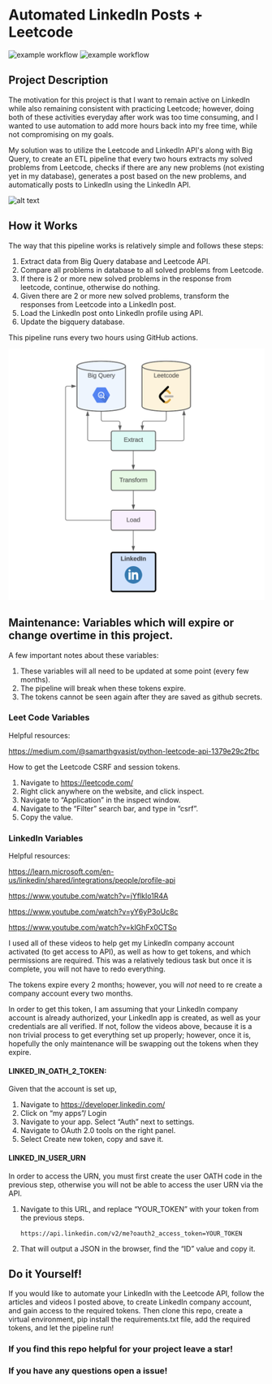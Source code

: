 # Automated LinkedIn Posts + Leetcode
![example workflow](https://github.com/fentresspaul61B/NeetCode_150/actions/workflows/run_ETL_pipeline.yml/badge.svg)
![example workflow](https://github.com/fentresspaul61B/NeetCode_150/actions/workflows/integration_tests.yml/badge.svg)

## Project Description
The motivation for this project is that I want to remain active on LinkedIn while also remaining consistent with practicing Leetcode; however, doing both of these activities everyday after work was too time consuming, and I wanted to use automation to add more hours back into my free time, while not compromising on my goals.

My solution was to utilize the Leetcode and LinkedIn API's along with Big Query, to create an ETL pipeline that every two hours extracts my solved problems from Leetcode, checks if there are any new problems (not existing yet in my database), generates a post based on the new problems, and automatically posts to LinkedIn using the LinkedIn API. 

![alt text](linked_in.gif)

## How it Works

The way that this pipeline works is relatively simple and follows these steps:
1. Extract data from Big Query database and Leetcode API.
2. Compare all problems in database to all solved problems from Leetcode.
3. If there is 2 or more new solved problems in the response from leetcode, continue, otherwise do nothing.
4. Given there are 2 or more new solved problems, transform the responses from Leetcode into a LinkedIn post.
5. Load the LinkedIn post onto LinkedIn profile using API.
6. Update the bigquery database.

This pipeline runs every two hours using GitHub actions. 

![alt text](ETL.png)

## Maintenance: Variables which will expire or change overtime in this project.

A few important notes about these variables: 

1. These variables will all need to be updated at some point (every few months). 
2. The pipeline will break when these tokens expire. 
3. The tokens cannot be seen again after they are saved as github secrets.  

### Leet Code Variables
Helpful resources:

https://medium.com/@samarthgvasist/python-leetcode-api-1379e29c2fbc

How to get the Leetcode CSRF and session tokens.
1. Navigate to https://leetcode.com/
2. Right click anywhere on the website, and click inspect.
3. Navigate to “Application” in the inspect window. 
4. Navigate to the “Filter” search bar, and type in “csrf”.
5. Copy the value.

### LinkedIn Variables

Helpful resources:

https://learn.microsoft.com/en-us/linkedin/shared/integrations/people/profile-api

https://www.youtube.com/watch?v=jYflkIo1R4A

https://www.youtube.com/watch?v=yY6yP3oUc8c

https://www.youtube.com/watch?v=klGhFx0CTSo

I used all of these videos to help get my LinkedIn company account activated (to get access to API), as well as how to get tokens, and which permissions are required. This was a relatively tedious task but once it is complete, you will not have to redo everything.

The tokens expire every 2 months; however, you will *not* need to re create a company account every two months.

In order to get this token, I am assuming that your LinkedIn company account is already authorized, your LinkedIn app is created, as well as your credentials are all verified. If not, follow the videos above, because it is a non trivial process to get everything set up properly; however, once it is, hopefully the only maintenance will be swapping out the tokens when they expire.

#### LINKED_IN_OATH_2_TOKEN:

Given that the account is set up,

1. Navigate to https://developer.linkedin.com/ 
2. Click on “my apps”/ Login
3. Navigate to your app. Select “Auth” next to settings.
4. Navigate to OAuth 2.0 tools on the right panel. 
5. Select Create new token, copy and save it. 

#### LINKED_IN_USER_URN

In order to access the URN, you must first create the user OATH code in the previous step, otherwise you will not be able to access the user URN via the API. 

1. Navigate to this URL, and replace “YOUR_TOKEN” with your token from the previous steps. 
    
    ```
    https://api.linkedin.com/v2/me?oauth2_access_token=YOUR_TOKEN
    ```
    
2. That will output a JSON in the browser, find the “ID” value and copy it.

## Do it Yourself! 
If you would like to automate your LinkedIn with the Leetcode API, follow the articles and videos I posted above, to create LinkedIn company account, and gain access to the required tokens. Then clone this repo, create a virtual environment, pip install the requirements.txt file, add the required tokens, and let the pipeline run! 

### If you find this repo helpful for your project leave a star! 

### If you have any questions open a issue!










